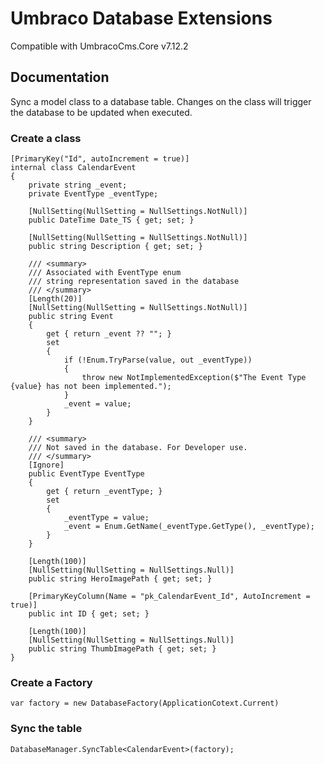 # Umbraco Database Extensions
Compatible with UmbracoCms.Core v7.12.2
## Documentation 
Sync a model class to a database table. Changes on the class will trigger the database to be updated when executed.
### Create a class
```
[PrimaryKey("Id", autoIncrement = true)]
internal class CalendarEvent
{
    private string _event;
    private EventType _eventType;

    [NullSetting(NullSetting = NullSettings.NotNull)]
    public DateTime Date_TS { get; set; }

    [NullSetting(NullSetting = NullSettings.NotNull)]
    public string Description { get; set; }

    /// <summary>
    /// Associated with EventType enum
    /// string representation saved in the database
    /// </summary>
    [Length(20)]
    [NullSetting(NullSetting = NullSettings.NotNull)]
    public string Event
    {
        get { return _event ?? ""; }
        set
        {
            if (!Enum.TryParse(value, out _eventType))
            {
                throw new NotImplementedException($"The Event Type {value} has not been implemented.");
            }
            _event = value;
        }
    }

    /// <summary>
    /// Not saved in the database. For Developer use.
    /// </summary>
    [Ignore]
    public EventType EventType
    {
        get { return _eventType; }
        set
        {
            _eventType = value;
            _event = Enum.GetName(_eventType.GetType(), _eventType);
        }
    }

    [Length(100)]
    [NullSetting(NullSetting = NullSettings.Null)]
    public string HeroImagePath { get; set; }

    [PrimaryKeyColumn(Name = "pk_CalendarEvent_Id", AutoIncrement = true)]
    public int ID { get; set; }

    [Length(100)]
    [NullSetting(NullSetting = NullSettings.Null)]
    public string ThumbImagePath { get; set; }
}
 ```  
 ### Create a Factory
 ```
 var factory = new DatabaseFactory(ApplicationCotext.Current)
 ```
 ### Sync the table
 ```
 DatabaseManager.SyncTable<CalendarEvent>(factory);
 ```
